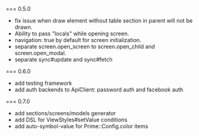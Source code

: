 === 0.5.0
* fix issue when draw element without table section in parent will not be drawn.
* Ability to pass "locals" while opening screen.
* navigation: true by default for screen initialization.
* separate screen.open_screen to screen.open_child and screen.open_modal.
* separate sync#update and sync#fetch

=== 0.6.0
* add testing framework
* add auth backends to ApiClient: password auth and facebook auth

=== 0.7.0
* add sections/screens/models generator
* add DSL for ViewStyles#setValue conditions
* add auto-symbol-value for Prime::Config.color items